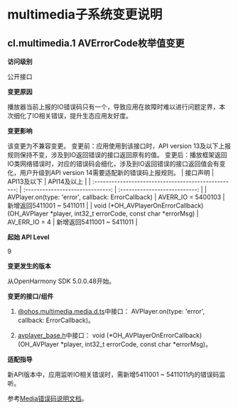# multimedia子系统变更说明

## cl.multimedia.1 	AVErrorCode枚举值变更

**访问级别**

公开接口

**变更原因**

播放器当前上报的IO错误码只有一个，导致应用在故障时难以进行问题定界，本次细化了IO相关错误，提升生态应用友好度。

**变更影响**

该变更为不兼容变更。
变更前：应用使用到该接口时，API version 13及以下上报规则保持不变，涉及到IO返回错误的接口返回原有的值。
变更后：播放框架返回IO类网络错误时，对应的错误码会细化，涉及到IO返回错误的接口返回值会有变化，用户升级到API version 14需要适配新的错误码上报规则。
|                       接口声明                        |           API13及以下            |           API14及以上         |
| :--------------------------------------------------: | :------------------------------: | :---------------------------: |
| AVPlayer.on(type: 'error', callback: ErrorCallback)  |        AVERR_IO = 5400103        |     新增返回5411001 ~ 5411011     |
| void (*OH_AVPlayerOnErrorCallback)(OH_AVPlayer *player, int32_t errorCode, const char *errorMsg) |        AV_ERR_IO = 4        |     新增返回5411001 ~ 5411011     |

**起始 API Level**

9

**变更发生的版本**

从OpenHarmony SDK 5.0.0.48开始。

**变更的接口/组件**

1. [@ohos.multimedia.media.d.ts](https://gitee.com/openharmony/interface_sdk-js/blob/master/api/@ohos.multimedia.media.d.ts)中接口：
AVPlayer.on(type: 'error', callback: ErrorCallback)。

2. [avplayer_base.h](https://gitee.com/openharmony/interface_sdk_c/blob/master/multimedia/player_framework/avplayer_base.h)中接口：
void (*OH_AVPlayerOnErrorCallback)(OH_AVPlayer *player, int32_t errorCode, const char *errorMsg)。

**适配指导**

新API版本中，应用监听IO相关错误时，需新增5411001 ~ 5411011内的错误码监听。

参考[Media错误码说明文档](../../../application-dev/reference/apis-media-kit/errorcode-media.md)。